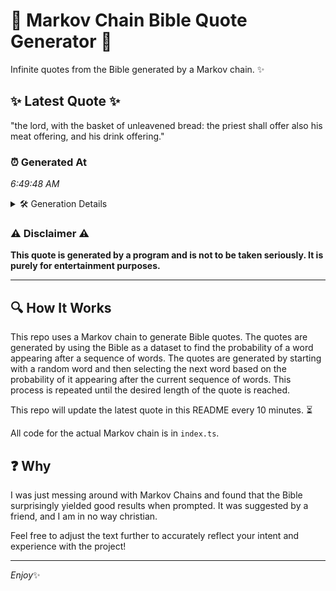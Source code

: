 # 📖 Markov Chain Bible Quote Generator 📖

Infinite quotes from the Bible generated by a Markov chain. ✨

## ✨ Latest Quote ✨
"the lord, with the basket of unleavened bread: the priest shall offer also his meat offering, and his drink offering."

### ⏰ Generated At
*6:49:48 AM*

<details>
    <summary>🛠️ Generation Details</summary>
    <p>
        <strong>🌱 Seed:</strong> the<br>
        <strong>🔄 Iterations:</strong> 19<br>
        <strong>📜 Context History:</strong><br>[ the ]: lord,<br>[ the, lord, ]: with<br>[ the, lord,, with ]: the<br>[ the, lord,, with, the ]: basket<br>[ the, lord,, with, the, basket ]: of<br>[ the, lord,, with, the, basket, of ]: unleavened<br>[ lord,, with, the, basket, of, unleavened ]: bread:<br>[ with, the, basket, of, unleavened, bread: ]: the<br>[ the, basket, of, unleavened, bread:, the ]: priest<br>[ basket, of, unleavened, bread:, the, priest ]: shall<br>[ of, unleavened, bread:, the, priest, shall ]: offer<br>[ unleavened, bread:, the, priest, shall, offer ]: also<br>[ bread:, the, priest, shall, offer, also ]: his<br>[ the, priest, shall, offer, also, his ]: meat<br>[ priest, shall, offer, also, his, meat ]: offering,<br>[ shall, offer, also, his, meat, offering, ]: and<br>[ offer, also, his, meat, offering,, and ]: his<br>[ also, his, meat, offering,, and, his ]: drink<br>[ his, meat, offering,, and, his, drink ]: offering.<br>
    </p>
</details>

### ⚠️ Disclaimer ⚠️
**This quote is generated by a program and is not to be taken seriously. It is purely for entertainment purposes.**

---

## 🔍 How It Works

This repo uses a Markov chain to generate Bible quotes. The quotes are generated by using the Bible as a dataset to find the probability of a word appearing after a sequence of words. The quotes are generated by starting with a random word and then selecting the next word based on the probability of it appearing after the current sequence of words. This process is repeated until the desired length of the quote is reached.

This repo will update the latest quote in this README every 10 minutes. ⏳

All code for the actual Markov chain is in `index.ts`.

## ❓ Why

I was just messing around with Markov Chains and found that the Bible surprisingly yielded good results when prompted. 
It was suggested by a friend, and I am in no way christian.

Feel free to adjust the text further to accurately reflect your intent and experience with the project!

---

*Enjoy*✨
